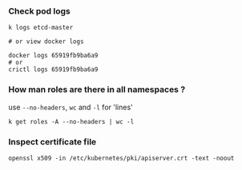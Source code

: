 ### Check pod logs

``` shell
k logs etcd-master

# or view docker logs

docker logs 65919fb9ba6a9
# or
crictl logs 65919fb9ba6a9
```

### How man roles are there in all namespaces ?

use `--no-headers`, `wc` and `-l` for 'lines'
``` shell
k get roles -A --no-headers | wc -l
```

### Inspect certificate file

``` shell
openssl x509 -in /etc/kubernetes/pki/apiserver.crt -text -noout
```